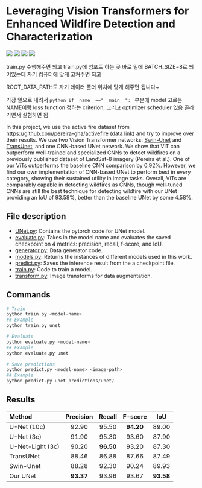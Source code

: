 # Leveraging Vision Transformers for Enhanced Wildfire Detection and Characterization

<img src="https://img.shields.io/github/stars/amanbasu/wildfire-detection?color=0088ff"/> <img src="https://img.shields.io/github/forks/amanbasu/wildfire-detection?color=ff8800"/> <img src="https://img.shields.io/badge/torch-1.9.0+cu111-green?logo=pytorch"/> <img src="https://img.shields.io/badge/python-3.9.6-blue?logo=python"/>

train.py 수행해주면 되고 train.py에 임포트 하는 곳 바로 밑에 BATCH_SIZE=8로 되어있는데 자기 컴퓨터에 맞게 고쳐주면 되고 

ROOT_DATA_PATH도 자기 데이터 폴더 위치에 맞게 해주면 됩니다~ 

가장 밑으로 내려서 ```python if__name__=="__main__": ``` 부분에 model 고르는 NAME이랑 loss function 정하는 criterion, 그리고 optimizer scheduler 있음 골라가면서 실험하면 됨


In this project, we use the active fire dataset from https://github.com/pereira-gha/activefire ([data link](https://drive.google.com/drive/folders/1GIcAev09Ye4hXsSu0Cjo5a6BfL3DpSBm)) and try to improve over their results. We use two Vision Transformer networks: [Swin-Unet](https://github.com/HuCaoFighting/Swin-Unet) and [TransUnet](https://github.com/Beckschen/TransUNet), and one CNN-based UNet network. We show that ViT can outperform well-trained and specialized CNNs to detect wildfires on a previously published dataset of LandSat-8 imagery (Pereira et al.). One of our ViTs outperforms the baseline CNN comparison by 0.92%. However, we find our own implementation of CNN-based UNet to perform best in every category, showing their sustained utility in image tasks. Overall, ViTs are comparably capable in detecting wildfires as CNNs, though well-tuned CNNs are still the best technique for detecting wildfire with our UNet providing an IoU of 93.58%, better than the baseline UNet by some 4.58%. 

## File description

- [UNet.py](UNet.py): Contains the pytorch code for UNet model.
- [evaluate.py](evaluate.py): Takes in the model name and evaluates the saved checkpoint on 4 metrics: precision, recall, f-score, and IoU.
- [generator.py](generator.py): Data generator code.
- [models.py](models.py): Returns the instances of different models used in this work.
- [predict.py](predict.py): Saves the inference result from the a checkpoint file.
- [train.py](train.py): Code to train a model.
- [transform.py](transform.py): Image transforms for data augmentation.

## Commands

```python
# Train
python train.py <model-name>
## Example
python train.py unet

# Evaluate
python evaluate.py <model-name>
## Example
python evaluate.py unet

# Save predictions
python predict.py <model-name> <image-path>
## Example
python predict.py unet predictions/unet/
```

## Results

 Method | Precision | Recall | F-score | IoU
 :----- | :-------: | :----: | :-----: | :--:
 U-Net (10c) | 92.90 | 95.50 | **94.20** | 89.00
 U-Net (3c) | 91.90 | 95.30 | 93.60 | 87.90
 U-Net-Light (3c) | 90.20 | **96.50** | 93.20 | 87.30
 TransUNet | 88.46 | 86.88 | 87.66 | 87.49
 Swin-Unet | 88.28 | 92.30 | 90.24 | 89.93
 Our UNet | **93.37** | 93.96 | 93.67 | **93.58**
